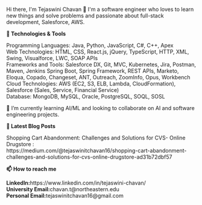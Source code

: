Hi there, I'm Tejaswini Chavan 👋
I'm a software engineer who loves to learn new things and solve problems and passionate about full-stack development, Salesforce, AWS.

**🔧 Technologies & Tools**

<p>Programming Languages: Java, Python, JavaScript, C#, C++, Apex<br>
Web Technologies: HTML, CSS, React.js, jQuery, TypeScript, HTTP, XML, Swing, Visualforce, LWC, SOAP APIs<br>
Frameworks and Tools: Salesforce DX, Git, MVC, Kubernetes, Jira, Postman, Maven, Jenkins Spring Boot, Spring Framework,
REST APIs, Marketo, Eloqua, Copado, Changeset, ANT, Outreach, ZoomInfo, Opus, Workbench<br>
Cloud Technologies: AWS (EC2, S3, ELB, Lambda, CloudFormation), Salesforce (Sales, Service, Financial Service)<br>
Database: MongoDB, MySQL, Oracle, PostgreSQL, SOQL, SOSL<br>
  
🌱 I’m currently learning AI/ML and looking to collaborate on AI and software engineering projects.</p>


**📝 Latest Blog Posts**
<p>Shopping Cart Abandonment: Challenges and Solutions for CVS- Online Drugstore :<br>
https://medium.com/@tejaswinitchavan16/shopping-cart-abandonment-challenges-and-solutions-for-cvs-online-drugstore-ad31b72dbf57</p>

**📫 How to reach me**
<p><b>LinkedIn:</b>https://www.linkedin.com/in/tejaswini-chavan/<br>
<b>University Email:</b>chavan.t@northeastern.edu<br>
<b>Personal Email:</b>tejaswinitchavan16@gmail.com</p>
